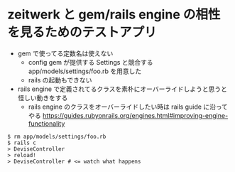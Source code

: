 # zeitwerk と gem/rails engine の相性を見るためのテストアプリ

* gem で使ってる定数名は使えない
    * config gem が提供する Settings と競合する app/models/settings/foo.rb を用意した
    * rails の起動もできない
* rails engine で定義されてるクラスを素朴にオーバーライドしようと思うと怪しい動きをする
    * rails engine のクラスをオーバーライドしたい時は rails guide に沿ってやる https://guides.rubyonrails.org/engines.html#improving-engine-functionality

```
$ rm app/models/settings/foo.rb
$ rails c
> DeviseController
> reload!
> DeviseController # <= watch what happens
```

